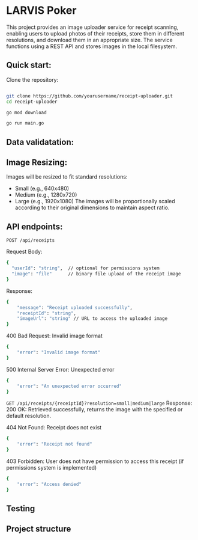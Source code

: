 # LARVIS Poker
This project provides an image uploader service for receipt scanning, enabling users to upload photos of their receipts, store them in different resolutions, and download them in an appropriate size. The service functions using a REST API and stores images in the local filesystem.


## Quick start:
Clone the repository:

```bash

git clone https://github.com/yourusername/receipt-uploader.git
cd receipt-uploader

go mod download

go run main.go
```

## Data validatation:


## Image Resizing:
Images will be resized to fit standard resolutions:
- Small (e.g., 640x480)
- Medium (e.g., 1280x720)
- Large (e.g., 1920x1080)
The images will be proportionally scaled according to their original dimensions to maintain aspect ratio.

## API endpoints:

`POST /api/receipts`

Request Body:
```bash
{
  "userId": "string",  // optional for permissions system
  "image": "file"      // binary file upload of the receipt image
}
```
Response:
```bash
{
    "message": "Receipt uploaded successfully",
    "receiptId": "string",
    "imageUrl": "string" // URL to access the uploaded image
}
```

400 Bad Request: Invalid image format
```bash
{
    "error": "Invalid image format"
}
```

500 Internal Server Error: Unexpected error
```bash
{
    "error": "An unexpected error occurred"
}
```

`GET /api/receipts/{receiptId}?resolution=small|medium|large`
Response:
200 OK: Retrieved successfully, returns the image with the specified or default resolution.

404 Not Found: Receipt does not exist
```bash
{
    "error": "Receipt not found"
}
```

403 Forbidden: User does not have permission to access this receipt (if permissions system is implemented)
```bash
{
    "error": "Access denied"
}
```


## Testing

## Project structure
